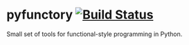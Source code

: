 # pyfunctory [![Build Status](https://travis-ci.com/jgthomas/pyfunctory.svg?branch=master)](https://travis-ci.com/jgthomas/pyfunctory)

Small set of tools for functional-style programming in Python.
